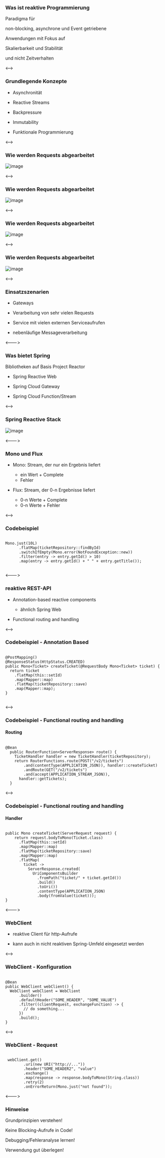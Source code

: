 ### Was ist reaktive Programmierung

Paradigma für 

<span class="color-highlight">non-blocking, asynchrone und Event getriebene</span> 

Anwendungen mit Fokus auf

<span class="color-highlight">Skalierbarkeit und Stabilität</span> 

und nicht Zeitverhalten

<-->

### Grundlegende Konzepte

* Asynchronität

* Reactive Streams

* Backpressure
  
* Immutability

* Funktionale Programmierung

<-->

### Wie werden Requests abgearbeitet

![image](./resources/request1.png)

<-->

### Wie werden Requests abgearbeitet

![image](./resources/request2.png)

<-->

### Wie werden Requests abgearbeitet

![image](./resources/request3.png)

<-->

### Wie werden Requests abgearbeitet

![image](./resources/request4.png)

<-->

### Einsatzszenarien

* Gateways

* Verarbeitung von sehr vielen Requests

* Service mit vielen externen Serviceaufrufen

* nebenläufige Messageverarbeitung

<--->

### Was bietet Spring

Bibliotheken auf Basis <span class="color-highlight">Project Reactor</span> 

* Spring Reactive Web 

* Spring Cloud Gateway

* Spring Cloud Function/Stream

<-->

### Spring Reactive Stack

![image](./resources/spring_stack.png)

<--->

### Mono und Flux

* <span class="color-important">Mono</span>: Stream, der nur <span class="color-highlight">ein</span> Ergebnis liefert
  * ein Wert + Complete
  * Fehler

* <span class="color-important">Flux</span>: Stream, der <span class="color-highlight">0-n</span> Ergebnisse liefert
  * 0-n Werte + Complete
  * 0-n Werte + Fehler 

<-->

### Codebeispiel

<pre><code data-trim data-noescape>
Mono.just(10L)
      .flatMap(ticketRepository::findById)
      .switchIfEmpty(Mono.error(NotFoundException::new))
      .filter(entry -> entry.getId() > 10)
      .map(entry -> entry.getId() + " " + entry.getTitle());

</code></pre>

<--->

### reaktive REST-API


* <span class="color-highlight">Annotation-based</span> reactive components

  * ähnlich Spring Web

* <span class="color-highlight">Functional</span> routing and handling

<-->

### Codebeispiel - Annotation Based

<pre><code data-trim data-noescape>
@PostMapping()
@ResponseStatus(HttpStatus.CREATED)
public Mono&lt;Ticket> createTicket(@RequestBody Mono&lt;Ticket> ticket) {
  return ticket
    .flatMap(this::setId)
    .map(Mapper::map)
    .flatMap(ticketRepository::save)
    .map(Mapper::map);
}

</code></pre>

<-->

### Codebeispiel - Functional routing and handling

#### Routing

<pre><code data-trim data-noescape>
@Bean
  public RouterFunction&lt;ServerResponse> route() {
    TicketHandler handler = new TicketHandler(ticketRepository);
    return RouterFunctions.route(POST("/v2/tickets")
        .and(contentType(APPLICATION_JSON)), handler::createTicket)
        .andRoute(GET("/v2/tickets")
        .and(accept(APPLICATION_STREAM_JSON)),
      handler::getTickets);
  }
</code></pre>

<-->

### Codebeispiel - Functional routing and handling

#### Handler

<pre><code data-trim data-noescape>
public Mono<ServerResponse> createTicket(ServerRequest request) {
    return request.bodyToMono(Ticket.class)
      .flatMap(this::setId)
      .map(Mapper::map)
      .flatMap(ticketRepository::save)
      .map(Mapper::map)
      .flatMap(
        ticket ->
          ServerResponse.created(
            UriComponentsBuilder
              .fromPath("ticket/" + ticket.getId())
              .build()
              .toUri())
              .contentType(APPLICATION_JSON)
              .body(fromValue(ticket)));
}
</code></pre>

<--->

### WebClient

* reaktive Client für http-Aufrufe

* kann auch in nicht reaktiven Spring-Umfeld eingesetzt werden

<-->

### WebClient - Konfiguration


<pre><code data-trim data-noescape>
@Bean
public WebClient webClient() {
  WebClient webClient = WebClient
      .builder()
      .defaultHeader("SOME_HEADER", "SOME_VALUE")
      .filter((clientRequest, exchangeFunction) -> {
        // do something...
      })
      .build();
}
</code></pre>

<-->

### WebClient - Request

<pre><code data-trim data-noescape>
 webClient.get()
        .uri(new URI("http://..."))
        .header("SOME_HEADER2", "value")
        .exchange()
        .map(response -> response.bodyToMono(String.class))
        .retry(2)
        .onErrorReturn(Mono.just("not found"));
</code></pre>

<--->

### Hinweise

Grundprinzipien verstehen!

Keine Blocking-Aufrufe in Code!

Debugging/Fehleranalyse lernen!

<p>
<span class="color-important">Verwendung gut überlegen!</span>
</p><!-- .element: class="fragment" -->
